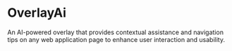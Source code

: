 # OverlayAi
An AI-powered overlay that provides contextual assistance and navigation tips on any web application page to enhance user interaction and usability.

